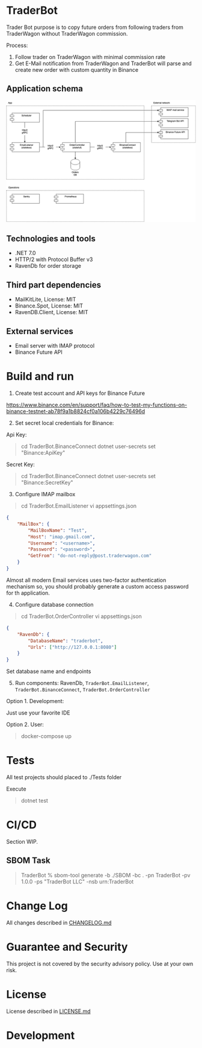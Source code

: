 ﻿# TraderBot

Trader Bot purpose is to copy future orders from following traders from TraderWagon without TraderWagon commission.

Process:

1. Follow trader on TraderWagon with minimal commission rate
2. Get E-Mail notification from TraderWagon and TraderBot will parse and create new order with custom quantity in
   Binance

## Application schema

![Application schema](./Docs/TraderBot.png)

## Technologies and tools

* .NET 7.0
* HTTP/2 with Protocol Buffer v3
* RavenDb for order storage

## Third part dependencies

* MailKitLite, License: MIT
* Binance.Spot, License: MIT
* RavenDB.Client, License: MIT

## External services

* Email server with IMAP protocol
* Binance Future API

# Build and run

1. Create test account and API keys for Binance Future

https://www.binance.com/en/support/faq/how-to-test-my-functions-on-binance-testnet-ab78f9a1b8824cf0a106b4229c76496d

2. Set secret local credentials for Binance:

Api Key:

> cd TraderBot.BinanceConnect
> dotnet user-secrets set "Binance:ApiKey" <api-key>

Secret Key:

> cd TraderBot.BinanceConnect
> dotnet user-secrets set "Binance:SecretKey" <secret-key>

3. Configure IMAP mailbox

> cd TraderBot.EmailListener
> vi appsettings.json

```json
{
    "MailBox": {
        "MailBoxName": "Test",
        "Host": "imap.gmail.com",
        "Username": "<username>",
        "Password": "<password>",
        "GetFrom": "do-not-reply@post.traderwagon.com"
    }
}
```

Almost all modern Email services uses two-factor authentication mechanism so,
you should probably generate a custom access password for th application.

4. Configure database connection

> cd TraderBot.OrderController
> vi appsettings.json

```json
{
    "RavenDb": {
        "DatabaseName": "traderbot",
        "Urls": ["http://127.0.0.1:8080"]
    }
}
```

Set database name and endpoints

5. Run components: RavenDb, `TraderBot.EmailListener`, `TraderBot.BinanceConnect`, `TraderBot.OrderController`

Option 1. Development:

Just use your favorite IDE

Option 2. User:

> docker-compose up

# Tests

All test projects should placed to ./Tests folder

Execute

> dotnet test

# CI/CD

Section WIP.

## SBOM Task

> TraderBot % sbom-tool generate -b ./SBOM -bc . -pn TraderBot -pv 1.0.0 -ps "TraderBot LLC" -nsb urn:TraderBot

# Change Log

All changes described in [CHANGELOG.md](./CHANGELOG.md)

# Guarantee and Security

This project is not covered by the security advisory policy. Use at your own risk.

# License

License described in [LICENSE.md](./LICENSE.md)

# Development


